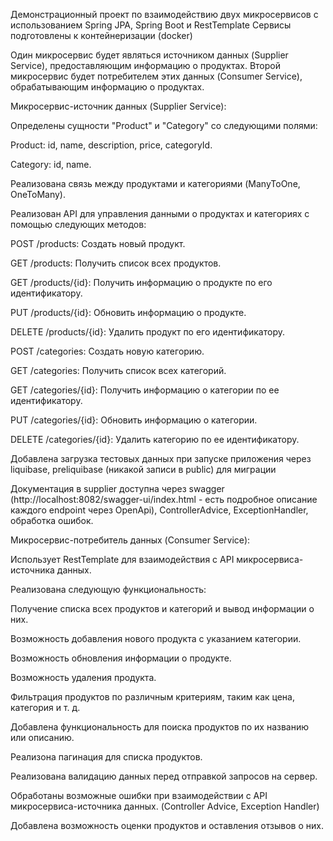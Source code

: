 Демонстрационный проект по взаимодействию двух 
микросервисов с использованием Spring JPA, Spring Boot и RestTemplate
Сервисы подготовлены к контейнеризации (docker)

Один микросервис будет являться источником данных (Supplier Service),
предоставляющим информацию о продуктах. Второй микросервис будет 
потребителем этих данных (Consumer Service), обрабатывающим информацию 
о продуктах.

Микросервис-источник данных (Supplier Service):

Определены сущности "Product" и "Category" со следующими полями:

Product: id, name, description, price, categoryId.

Category: id, name.

Реализована связь между продуктами и категориями (ManyToOne, OneToMany).

Реализован API для управления данными о продуктах и категориях с 
помощью следующих методов:

POST /products: Создать новый продукт.

GET /products: Получить список всех продуктов.

GET /products/{id}: Получить информацию о продукте по его идентификатору.

PUT /products/{id}: Обновить информацию о продукте.

DELETE /products/{id}: Удалить продукт по его идентификатору.

POST /categories: Создать новую категорию.

GET /categories: Получить список всех категорий.

GET /categories/{id}: Получить информацию о категории по ее идентификатору.

PUT /categories/{id}: Обновить информацию о категории.

DELETE /categories/{id}: Удалить категорию по ее идентификатору.

Добавлена загрузка тестовых данных при запуске приложения через liquibase,
preliquibase (никакой записи в public) для миграции

Документация в supplier доступна через swagger
(http://localhost:8082/swagger-ui/index.html - есть подробное описание каждого endpoint через OpenApi), ControllerAdvice, ExceptionHandler, обработка ошибок.

Микросервис-потребитель данных (Consumer Service):

Использует RestTemplate для взаимодействия с API микросервиса-источника 
данных.

Реализована следующую функциональность:

Получение списка всех продуктов и категорий и вывод информации о них.

Возможность добавления нового продукта с указанием категории.

Возможность обновления информации о продукте.

Возможность удаления продукта.

Фильтрация продуктов по различным критериям, таким как цена, категория и т. д.

Добавлена функциональность для поиска продуктов по их названию или описанию.

Реализона пагинация для списка продуктов.

Реализована валидацию данных перед отправкой запросов на сервер.

Обработаны возможные ошибки при взаимодействии с API микросервиса-источника
данных. (Controller Advice, Exception Handler)

Добавлена возможность оценки продуктов и оставления отзывов о них.